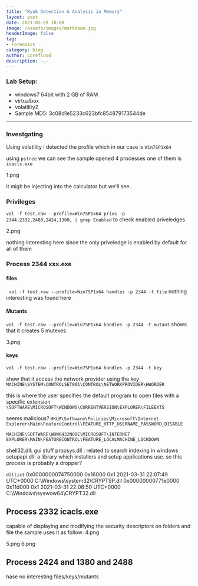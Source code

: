 ```yaml
---
title: "Ryuk Detection & Analysis in Memory"
layout: post
date: 2021-03-29 10:00
image: /assets/images/markdown.jpg
headerImage: false
tag:
- Forensics
category: blog
author: coreflood
description: ~.~
---
```


### Lab Setup:
- windows7 64bit with 2 GB of RAM
- virtualbox
- volatility2
- Sample MD5: 3c08d1e5233c623bfc854879173544de

---

### Investgating

Using volatility i detected the profile which in our case is ```Win7SP1x64```

using ```pstree``` we can see the sample opened 4 processes one of them is ```icacls.exe```

1.png

it migh be injecting into the calculator but we'll see..

### Privileges
``` vol -f test.raw --profile=Win7SP1x64 privs -p 2344,2332,2488,2424,1380, | grep Enabled ``` to check enabled priveledges

2.png

nothing interesting here since the only priveledge is enabled by default for all of them 

### Process 2344 xxx.exe

#### files
``` vol -f test.raw --profile=Win7SP1x64 handles -p 2344 -t file```
nothing interesting was found here

#### Mutants
```vol -f test.raw --profile=Win7SP1x64 handles -p 2344 -t mutant```
shows that it creates 5 mutexes

3.png

####  keys
```vol -f test.raw --profile=Win7SP1x64 handles -p 2344 -t key```

show that it access the network provider using the key 
```MACHINE\SYSTEM\CONTROLSET001\CONTROL\NETWORKPROVIDER\HWORDER```

this is where the user specifies the default program to open files with a specific extension
```\SOFTWARE\MICROSOFT\WINDOWS\CURRENTVERSION\EXPLORER\FILEEXTS```

seems malicious?
```HKLM\Software\Policies\Microsoft\Internet Explorer\Main\FeatureControl\FEATURE_HTTP_USERNAME_PASSWORD_DISABLE```



```MACHINE\SOFTWARE\WOW6432NODE\MICROSOFT\INTERNET EXPLORER\MAIN\FEATURECONTROL\FEATURE_LOCALMACHINE_LOCKDOWN```

shell32.dll: gui stuff
propsys.dll : related to search indexing in windows
setupapi.dll: a library which installers and setup applications use. so this process is probably a dropper?



```dlllist```
0x0000000074750000            0x16000                0x1 2021-03-31 22:07:49 UTC+0000   C:\Windows\system32\CRYPTSP.dll
0x00000000771e0000           0x11d000                0x1 2021-03-31 22:08:50 UTC+0000   C:\Windows\syswow64\CRYPT32.dll



## Process 2332 icacls.exe

capable of displaying and modifying the security descriptors on folders and file
the sample uses it as follow:
4.png

5.png
6.png


## Process 2424 and 1380 and 2488
 hase no interesting files/keys/mutants















